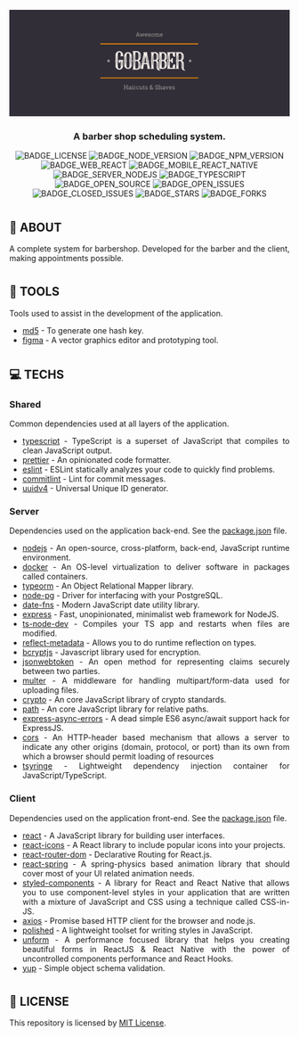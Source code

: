 <div align='justify'>

<div align='center'>

![](./layout/img/banner/banner.png)

### **A barber shop scheduling system.**

![BADGE_LICENSE] ![BADGE_NODE_VERSION] ![BADGE_NPM_VERSION] ![BADGE_WEB_REACT] ![BADGE_MOBILE_REACT_NATIVE] ![BADGE_SERVER_NODEJS] ![BADGE_TYPESCRIPT] ![BADGE_OPEN_SOURCE] ![BADGE_OPEN_ISSUES] ![BADGE_CLOSED_ISSUES] ![BADGE_STARS] ![BADGE_FORKS]

</div>

#
## **🔎 ABOUT**

A complete system for barbershop. Developed for the barber and the client, making appointments possible.

#
## **🔨 TOOLS**

Tools used to assist in the development of the application.

- [md5](http://www.md5.cz/) - To generate one hash key.
- [figma](https://www.figma.com/) - A vector graphics editor and prototyping tool. 

#
## **💻 TECHS**

### **Shared**

Common dependencies used at all layers of the application.

- [typescript](https://www.typescriptlang.org/) - TypeScript is a superset of JavaScript that compiles to clean JavaScript output.
- [prettier](https://prettier.io/) - An opinionated code formatter.
- [eslint](https://eslint.org/) - ESLint statically analyzes your code to quickly find problems.
- [commitlint](https://github.com/conventional-changelog/commitlint) - Lint for commit messages.
- [uuidv4](https://www.npmjs.com/package/uuidv4) - Universal Unique ID generator.

### **Server**

Dependencies used on the application back-end. See the [package.json](./packages/server/package.json) file.

- [nodejs](https://nodejs.org/en/) - An open-source, cross-platform, back-end, JavaScript runtime environment.
- [docker](https://www.docker.com/) - An OS-level virtualization to deliver software in packages called containers.
- [typeorm](typeorm) - An Object Relational Mapper library.
- [node-pg](https://node-postgres.com/) - Driver for interfacing with your PostgreSQL.
- [date-fns](https://date-fns.org/) - Modern JavaScript date utility library.
- [express](https://expressjs.com/) - Fast, unopinionated, minimalist web framework for NodeJS.
- [ts-node-dev](https://github.com/whitecolor/ts-node-dev) - Compiles your TS app and restarts when files are modified.
- [reflect-metadata](https://www.npmjs.com/package/reflect-metadata) - Allows you to do runtime reflection on types.
- [bcryptjs](https://www.npmjs.com/package/bcryptjs) - Javascript library used for encryption.
- [jsonwebtoken](https://jwt.io/) - An open method for representing claims securely between two parties.
- [multer](https://www.npmjs.com/package/multer) - A middleware for handling multipart/form-data used for uploading files.
- [crypto](https://www.npmjs.com/package/crypto-js) - An core JavaScript library of crypto standards.
- [path](https://nodejs.org/api/path.html) - An core JavaScript library for relative paths.
- [express-async-errors](https://www.npmjs.com/package/express-async-errors) - A dead simple ES6 async/await support hack for ExpressJS.
- [cors](https://github.com/expressjs/cors) - An HTTP-header based mechanism that allows a server to indicate any other origins (domain, protocol, or port) than its own from which a browser should permit loading of resources
- [tsyringe](https://github.com/microsoft/tsyringe) - Lightweight dependency injection container for JavaScript/TypeScript.

### **Client**

Dependencies used on the application front-end. See the [package.json](./packages/client/package.json) file.

- [react](https://reactjs.org/) - A JavaScript library for building user interfaces.
- [react-icons](https://react-icons.github.io/react-icons/) - A React library to include popular icons into your projects.
- [react-router-dom](https://reactrouter.com/web/guides/quick-start) - Declarative Routing for React.js.
- [react-spring](https://www.react-spring.io/) - A spring-physics based animation library that should cover most of your UI related animation needs.
- [styled-components](https://styled-components.com/) - A library for React and React Native that allows you to use component-level styles in your application that are written with a mixture of JavaScript and CSS using a technique called CSS-in-JS.
- [axios](https://github.com/axios/axios) - Promise based HTTP client for the browser and node.js.
- [polished](https://polished.js.org/) - A lightweight toolset for writing styles in JavaScript.
- [unform](https://github.com/Rocketseat/unform) - A performance focused library that helps you creating beautiful forms in ReactJS & React Native with the power of uncontrolled components performance and React Hooks.
- [yup](https://github.com/jquense/yup) - Simple object schema validation.

#
## **📰 LICENSE**

This repository is licensed by [MIT License](./LICENSE).

</div>

<!-- Badges -->

[BADGE_CLOSED_ISSUES]: https://img.shields.io/github/issues-closed/x0n4d0/go-barber?color=red

[BADGE_OPEN_ISSUES]: https://img.shields.io/github/issues/x0n4d0/go-barber?color=green

[BADGE_LICENSE]: https://img.shields.io/github/license/x0n4d0/go-barber

[BADGE_NODE_VERSION]: https://img.shields.io/badge/node-12.19.0-green

[BADGE_NPM_VERSION]: https://img.shields.io/badge/npm-6.14.8-red

[BADGE_WEB_REACT]: https://img.shields.io/badge/web-react-blue

[BADGE_MOBILE_REACT_NATIVE]: https://img.shields.io/badge/mobile-react%20native-blueviolet

[BADGE_SERVER_NODEJS]: https://img.shields.io/badge/server-nodejs-important

[BADGE_STARS]: https://img.shields.io/github/stars/x0n4d0/go-barber?style=social

[BADGE_FORKS]: https://img.shields.io/github/forks/x0n4d0/go-barber?style=social

[BADGE_TYPESCRIPT]: https://badges.frapsoft.com/typescript/code/typescript.png?v=101

[BADGE_OPEN_SOURCE]: https://badges.frapsoft.com/os/v1/open-source.png?v=103

<!-- https://www.figma.com/file/BVhxDUmASvEiDwMqFeQMiG/GoBarber-(Copy)?node-id=34%3A1180

## **ÍNDEX**
  - [PREVIEW](#preview)
  - [FEATURES](#features)
  - [DATABASE](#database)
  - [UI DESIGN](#ui-design)
  - [USING](#using)
  - [CONTRIBUTING](#contributing)
-->
